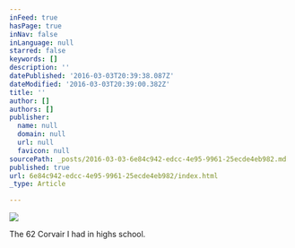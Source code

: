 ```yaml
---
inFeed: true
hasPage: true
inNav: false
inLanguage: null
starred: false
keywords: []
description: ''
datePublished: '2016-03-03T20:39:38.087Z'
dateModified: '2016-03-03T20:39:00.382Z'
title: ''
author: []
authors: []
publisher:
  name: null
  domain: null
  url: null
  favicon: null
sourcePath: _posts/2016-03-03-6e84c942-edcc-4e95-9961-25ecde4eb982.md
published: true
url: 6e84c942-edcc-4e95-9961-25ecde4eb982/index.html
_type: Article

---
```

![](https://the-grid-user-content.s3-us-west-2.amazonaws.com/6a03b381-44b2-4a4a-9f57-ed5eb25bd15f.jpg)

The 62 Corvair I had in highs school.